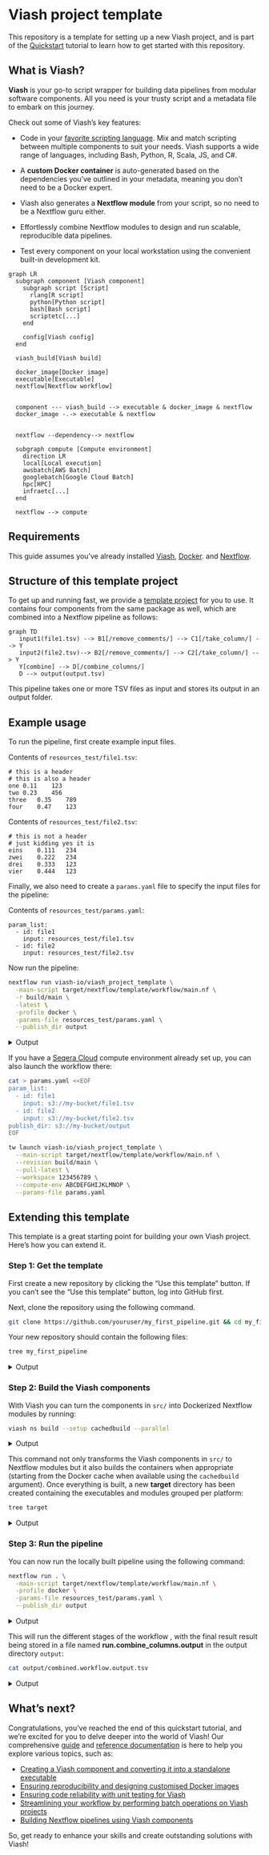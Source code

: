 # Viash project template


<!-- README.md is generated from README.qmd using quarto render. Please edit that file -->

This repository is a template for setting up a new Viash project, and is
part of the [Quickstart](https://viash.io/quickstart) tutorial to learn
how to get started with this repository.

## What is Viash?

**Viash** is your go-to script wrapper for building data pipelines from
modular software components. All you need is your trusty script and a
metadata file to embark on this journey.

Check out some of Viash’s key features:

- Code in your [favorite scripting
  language](./guide/component/create-component.html). Mix and match
  scripting between multiple components to suit your needs. Viash
  supports a wide range of languages, including Bash, Python, R, Scala,
  JS, and C#.

- A **custom Docker container** is auto-generated based on the
  dependencies you’ve outlined in your metadata, meaning you don’t need
  to be a Docker expert.

- Viash also generates a **Nextflow module** from your script, so no
  need to be a Nextflow guru either.

- Effortlessly combine Nextflow modules to design and run scalable,
  reproducible data pipelines.

- Test every component on your local workstation using the convenient
  built-in development kit.

``` mermaid
graph LR
  subgraph component [Viash component]
    subgraph script [Script]
      rlang[R script]
      python[Python script]
      bash[Bash script]
      scriptetc[...]
    end

    config[Viash config]
  end

  viash_build[Viash build]

  docker_image[Docker image]
  executable[Executable]
  nextflow[Nextflow workflow]

  
  component --- viash_build --> executable & docker_image & nextflow
  docker_image -.-> executable & nextflow


  nextflow --dependency--> nextflow

  subgraph compute [Compute environment]
    direction LR
    local[Local execution]
    awsbatch[AWS Batch]
    googlebatch[Google Cloud Batch]
    hpc[HPC]
    infraetc[...]
  end

  nextflow --> compute
```

## Requirements

This guide assumes you’ve already installed
[Viash](https://viash.io/installation),
[Docker](https://docs.docker.com/engine/install). and
[Nextflow](https://www.nextflow.io/index.html#GetStarted).

## Structure of this template project

To get up and running fast, we provide a [template
project](https://github.com/viash-io/viash_project_template) for you to
use. It contains four components from the same package as well, which
are combined into a Nextflow pipeline as follows:

``` mermaid
graph TD
   input1(file1.tsv) --> B1[/remove_comments/] --> C1[/take_column/] --> Y
   input2(file2.tsv)--> B2[/remove_comments/] --> C2[/take_column/] --> Y
   Y[combine] --> D[/combine_columns/]
   D --> output(output.tsv)
```

This pipeline takes one or more TSV files as input and stores its output
in an output folder.

## Example usage

To run the pipeline, first create example input files.

Contents of `resources_test/file1.tsv`:

    # this is a header      
    # this is also a header     
    one 0.11    123
    two 0.23    456
    three   0.35    789
    four    0.47    123

Contents of `resources_test/file2.tsv`:

    # this is not a header
    # just kidding yes it is
    eins    0.111   234
    zwei    0.222   234
    drei    0.333   123
    vier    0.444   123

Finally, we also need to create a `params.yaml` file to specify the
input files for the pipeline:

Contents of `resources_test/params.yaml`:

    param_list:
      - id: file1
        input: resources_test/file1.tsv
      - id: file2
        input: resources_test/file2.tsv

Now run the pipeline:

``` bash
nextflow run viash-io/viash_project_template \
  -main-script target/nextflow/template/workflow/main.nf \
  -r build/main \
  -latest \
  -profile docker \
  -params-file resources_test/params.yaml \
  --publish_dir output
```

<details>
<summary>
Output
</summary>

    [33mNextflow 24.04.3 is available - Please consider updating your version to it(B[m
    N E X T F L O W  ~  version 23.10.0
    Pulling viash-io/viash_project_template ...
     Fast-forward
    Launching `https://github.com/viash-io/viash_project_template` [golden_kalman] DSL2 - revision: d02c1ce592 [build/main]
    [fd/a3b85a] Submitted process > workflow:run_wf:remove_comments:processWf:remove_comments_process (file1)
    [77/b5f28c] Submitted process > workflow:run_wf:remove_comments:processWf:remove_comments_process (file2)
    [ab/cd4194] Submitted process > workflow:run_wf:take_column:processWf:take_column_process (file2)
    [66/ec3197] Submitted process > workflow:run_wf:take_column:processWf:take_column_process (file1)
    [f8/f6997e] Submitted process > workflow:run_wf:combine_columns:processWf:combine_columns_process (combined)
    [74/1f9dde] Submitted process > workflow:publishStatesSimpleWf:publishStatesProc (combined)

</details>

If you have a [Seqera Cloud](https://cloud.seqera.io) compute
environment already set up, you can also launch the workflow there:

``` bash
cat > params.yaml <<EOF
param_list:
  - id: file1
    input: s3://my-bucket/file1.tsv
  - id: file2
    input: s3://my-bucket/file2.tsv
publish_dir: s3://my-bucket/output
EOF

tw launch viash-io/viash_project_template \
  --main-script target/nextflow/template/workflow/main.nf \
  --revision build/main \
  --pull-latest \
  --workspace 123456789 \
  --compute-env ABCDEFGHIJKLMNOP \
  --params-file params.yaml
```

## Extending this template

This template is a great starting point for building your own Viash
project. Here’s how you can extend it.

### Step 1: Get the template

First create a new repository by clicking the “Use this template”
button. If you can’t see the “Use this template” button, log into GitHub
first.

Next, clone the repository using the following command.

``` bash
git clone https://github.com/youruser/my_first_pipeline.git && cd my_first_pipeline
```

Your new repository should contain the following files:

``` bash
tree my_first_pipeline
```

<details>
<summary>
Output
</summary>

    .
    ├── CHANGELOG.md
    ├── LICENSE.md
    ├── main.nf
    ├── nextflow.config
    ├── README.md
    ├── README.qmd
    ├── resources_test
    │   ├── file1.tsv
    │   ├── file2.tsv
    │   └── params.yaml
    ├── src
    │   └── template
    │       ├── combine_columns
    │       │   ├── config.vsh.yaml
    │       │   ├── script.R
    │       │   └── test.R
    │       ├── remove_comments
    │       │   ├── config.vsh.yaml
    │       │   ├── script.sh
    │       │   └── test.sh
    │       ├── take_column
    │       │   ├── config.vsh.yaml
    │       │   ├── script.py
    │       │   └── test.py
    │       └── workflow
    │           ├── config.vsh.yaml
    │           └── main.nf
    └── _viash.yaml

</details>

### Step 2: Build the Viash components

With Viash you can turn the components in `src/` into Dockerized
Nextflow modules by running:

``` bash
viash ns build --setup cachedbuild --parallel
```

<details>
<summary>
Output
</summary>

    Exporting take_column (template) =executable=> target/executable/template/take_column
    Exporting remove_comments (template) =executable=> target/executable/template/remove_comments
    Exporting workflow (template) =nextflow=> target/nextflow/template/workflow
    Exporting combine_columns (template) =executable=> target/executable/template/combine_columns
    Exporting take_column (template) =nextflow=> target/nextflow/template/take_column
    Exporting remove_comments (template) =nextflow=> target/nextflow/template/remove_comments
    Exporting combine_columns (template) =nextflow=> target/nextflow/template/combine_columns
    [notice] Building container 'ghcr.io/viash-io/project_template/template/combine_columns:dev' with Dockerfile
    [notice] Building container 'ghcr.io/viash-io/project_template/template/remove_comments:dev' with Dockerfile
    [notice] Building container 'ghcr.io/viash-io/project_template/template/take_column:dev' with Dockerfile
    All 7 configs built successfully

</details>

This command not only transforms the Viash components in `src/` to
Nextflow modules but it also builds the containers when appropriate
(starting from the Docker cache when available using the `cachedbuild`
argument). Once everything is built, a new **target** directory has been
created containing the executables and modules grouped per platform:

``` bash
tree target
```

<details>
<summary>
Output
</summary>

    target
    ├── executable
    │   └── template
    │       ├── combine_columns
    │       │   └── combine_columns
    │       ├── remove_comments
    │       │   └── remove_comments
    │       └── take_column
    │           └── take_column
    └── nextflow
        └── template
            ├── combine_columns
            │   ├── main.nf
            │   └── nextflow.config
            ├── remove_comments
            │   ├── main.nf
            │   └── nextflow.config
            ├── take_column
            │   ├── main.nf
            │   └── nextflow.config
            └── workflow
                ├── main.nf
                └── nextflow.config

    12 directories, 11 files

</details>

### Step 3: Run the pipeline

You can now run the locally built pipeline using the following command:

``` bash
nextflow run . \
  -main-script target/nextflow/template/workflow/main.nf \
  -profile docker \
  -params-file resources_test/params.yaml \
  --publish_dir output
```

<details>
<summary>
Output
</summary>

    [33mNextflow 24.04.3 is available - Please consider updating your version to it(B[m
    N E X T F L O W  ~  version 23.10.0
    Launching `target/nextflow/template/workflow/main.nf` [distracted_williams] DSL2 - revision: bbc6ad6ba4
    [5f/28124e] Submitted process > workflow:run_wf:remove_comments:processWf:remove_comments_process (file1)
    [fa/45bf29] Submitted process > workflow:run_wf:remove_comments:processWf:remove_comments_process (file2)
    [e0/cf7ba0] Submitted process > workflow:run_wf:take_column:processWf:take_column_process (file1)
    [1d/d36294] Submitted process > workflow:run_wf:take_column:processWf:take_column_process (file2)
    [3f/d80ba4] Submitted process > workflow:run_wf:combine_columns:processWf:combine_columns_process (combined)
    [43/7008a3] Submitted process > workflow:publishStatesSimpleWf:publishStatesProc (combined)

</details>

This will run the different stages of the workflow , with the final
result result being stored in a file named
**run.combine_columns.output** in the output directory `output`:

``` bash
cat output/combined.workflow.output.tsv
```

<details>
<summary>
Output
</summary>

    "1" 0.11    0.111
    "2" 0.23    0.222
    "3" 0.35    0.333
    "4" 0.47    0.444

</details>

## What’s next?

Congratulations, you’ve reached the end of this quickstart tutorial, and
we’re excited for you to delve deeper into the world of Viash! Our
comprehensive [guide](https://viash.io/guide) and [reference
documentation](https://viash.io/reference) is here to help you explore
various topics, such as:

- [Creating a Viash component and converting it into a standalone
  executable](https://viash.io/guide/component/create-component)
- [Ensuring reproducibility and designing customised Docker
  images](https://viash.io/guide/component/add-dependencies)
- [Ensuring code reliability with unit testing for
  Viash](https://viash.io/guide/component/unit-testing)
- [Streamlining your workflow by performing batch operations on Viash
  projects](https://viash.io/guide/project/batch-processing)
- [Building Nextflow pipelines using Viash
  components](https://viash.io/guide/nextflow_vdsl3)

So, get ready to enhance your skills and create outstanding solutions
with Viash!
